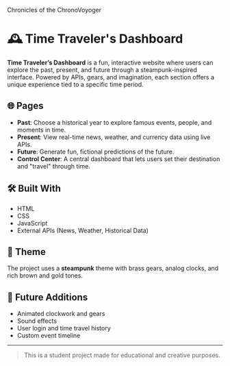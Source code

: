 Chronicles of the ChronoVoyoger

# 🕰️ Time Traveler's Dashboard

**Time Traveler’s Dashboard** is a fun, interactive website where users can explore the past, present, and future through a steampunk-inspired interface. Powered by APIs, gears, and imagination, each section offers a unique experience tied to a specific time period.

## 🌐 Pages

- **Past**: Choose a historical year to explore famous events, people, and moments in time.
- **Present**: View real-time news, weather, and currency data using live APIs.
- **Future**: Generate fun, fictional predictions of the future.
- **Control Center**: A central dashboard that lets users set their destination and "travel" through time.

## 🛠️ Built With

- HTML  
- CSS  
- JavaScript  
- External APIs (News, Weather, Historical Data)

## 🎨 Theme

The project uses a **steampunk** theme with brass gears, analog clocks, and rich brown and gold tones.

## 🔮 Future Additions

- Animated clockwork and gears
- Sound effects
- User login and time travel history
- Custom event timeline

---

> This is a student project made for educational and creative purposes.
